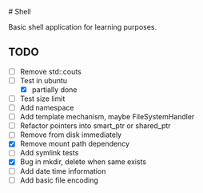 # Shell

Basic shell application for learning purposes.

## TODO
- [ ] Remove std::couts
- [ ] Test in ubuntu
  - [x] partially done
- [ ] Test size limit
- [ ] Add namespace
- [ ] Add template mechanism, maybe FileSystemHandler
- [ ] Refactor pointers into smart_ptr or shared_ptr
- [ ] Remove from disk immediately
- [x] Remove mount path dependency
- [ ] Add symlink tests
- [x] Bug in mkdir, delete when same exists
- [ ] Add date time information
- [ ] Add basic file encoding
